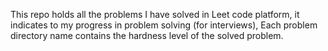 This repo holds all the problems I have solved in Leet code platform, it indicates to my progress in problem solving (for interviews), Each problem directory name contains the hardness level of the solved problem.
